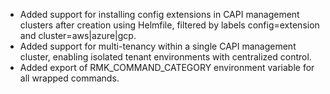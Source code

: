 - Added support for installing config extensions in CAPI management clusters after creation using Helmfile, filtered by labels config=extension and cluster=aws|azure|gcp.
- Added support for multi-tenancy within a single CAPI management cluster, enabling isolated tenant environments with centralized control.
- Added export of RMK_COMMAND_CATEGORY environment variable for all wrapped commands.
